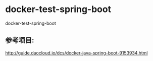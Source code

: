 # docker-test-spring-boot
docker-test-spring-boot
## 参考项目:
http://guide.daocloud.io/dcs/docker-java-spring-boot-9153934.html
